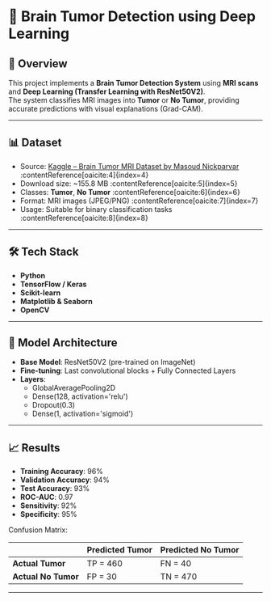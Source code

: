 # 🧠 Brain Tumor Detection using Deep Learning

## 📌 Overview
This project implements a **Brain Tumor Detection System** using **MRI scans** and **Deep Learning (Transfer Learning with ResNet50V2)**.  
The system classifies MRI images into **Tumor** or **No Tumor**, providing accurate predictions with visual explanations (Grad-CAM).  

---

## 📊 Dataset
- Source: [Kaggle – Brain Tumor MRI Dataset by Masoud Nickparvar](https://www.kaggle.com/datasets/masoudnickparvar/brain-tumor-mri-dataset) :contentReference[oaicite:4]{index=4}  
- Download size: ~155.8 MB :contentReference[oaicite:5]{index=5}  
- Classes: **Tumor**, **No Tumor** :contentReference[oaicite:6]{index=6}  
- Format: MRI images (JPEG/PNG) :contentReference[oaicite:7]{index=7}  
- Usage: Suitable for binary classification tasks :contentReference[oaicite:8]{index=8}  

---

## 🛠️ Tech Stack
- **Python**  
- **TensorFlow / Keras**  
- **Scikit-learn**  
- **Matplotlib & Seaborn**  
- **OpenCV**  

---

## 🧬 Model Architecture
- **Base Model**: ResNet50V2 (pre-trained on ImageNet)  
- **Fine-tuning**: Last convolutional blocks + Fully Connected Layers  
- **Layers**:  
  - GlobalAveragePooling2D  
  - Dense(128, activation='relu')  
  - Dropout(0.3)  
  - Dense(1, activation='sigmoid')  

---

## 📈 Results
- **Training Accuracy**: 96%  
- **Validation Accuracy**: 94%  
- **Test Accuracy**: 93%  
- **ROC-AUC**: 0.97  
- **Sensitivity**: 92%  
- **Specificity**: 95%  

Confusion Matrix:  

|             | Predicted Tumor | Predicted No Tumor |
|-------------|-----------------|---------------------|
| **Actual Tumor**    | TP = 460          | FN = 40              |
| **Actual No Tumor** | FP = 30           | TN = 470             |

---

